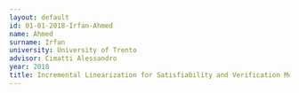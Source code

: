 ```yaml
---
layout: default 
id: 01-01-2018-Irfan-Ahmed
name: Ahmed
surname: Irfan
university: University of Trento
advisor: Cimatti Alessandro
year: 2018
title: Incremental Linearization for Satisfiability and Verification Modulo Nonlinear Arithmetic and Transcendental Functions
---
```

